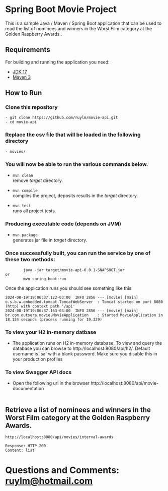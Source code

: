 # Spring Boot Movie Project

This is a sample Java / Maven / Spring Boot application that can be used to read the list of nominees and winners in the Worst Film category at the Golden Raspberry Awards..


## Requirements

For building and running the application you need:

- [JDK 17](https://www.oracle.com/java/technologies/javase/jdk17-archive-downloads.html)
- [Maven 3](https://maven.apache.org)


## How to Run 

### Clone this repository 
```
- git clone https://github.com/ruylm/movie-api.git
- cd movie-api
```

### Replace  the csv file that will be loaded in the following directory
```
- movies/
```


### You will now be able to run the various commands below.

- `mvn clean`<br>
  remove _target_ directory.

- `mvn compile`<br>
  compiles the project, deposits results in the _target_ directory. 

- `mvn test`<br>
  runs all project tests.


### Producing executable code (depends on JVM)

- `mvn package`<br>
  generates jar file in _target_ directory.

### Once successfully built, you can run the service by one of these two methods:

```
        java -jar target/movie-api-0.0.1-SNAPSHOT.jar
or
        mvn spring-boot:run
```

Once the application runs you should see something like this

```
2024-08-19T19:06:37.122-03:00  INFO 2856 --- [movie] [main] o.s.b.w.embedded.tomcat.TomcatWebServer  : Tomcat started on port 8080 (http) with context path '/api'
2024-08-19T19:06:37.163-03:00  INFO 2856 --- [movie] [main] br.com.outsera.movie.MovieApplication    : Started MovieApplication in 18.134 seconds (process running for 19.329)
```

### To view your H2 in-memory datbase
- The application runs on H2 in-memory database. To view and query the database you can browse to http://localhost:8080/api/h2/. Default username is 'sa' with a blank password. Make sure you disable this in your production profiles


### To view Swagger API docs
- Open the following url in the browser http://localhost:8080/api/movie-documentation<br><br>


## Retrieve a list of nominees and winners in the Worst Film category at the Golden Raspberry Awards.

```
http://localhost:8080/api/movies/interval-awards

Response: HTTP 200
Content: list 
```




# Questions and Comments: ruylm@hotmail.com